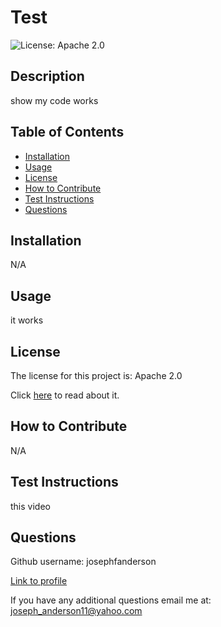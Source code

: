 # Test
![License: Apache 2.0](https://img.shields.io/badge/License-Apache_2.0-blue.svg)
## Description
show my code works

## Table of Contents
- [Installation](#installation)
- [Usage](#usage)
- [License](#license)
- [How to Contribute](#how-to-contribute)
- [Test Instructions](#test-instructions)
- [Questions](#questions)

## Installation
N/A

## Usage
it works

## License
The license for this project is: Apache 2.0

  Click [here](https://opensource.org/licenses/Apache-2.0) to read about it.
  

## How to Contribute
N/A

## Test Instructions
this video

## Questions
Github username: josephfanderson

[Link to profile](https://github.com/josephfanderson)

If you have any additional questions email me at: joseph_anderson11@yahoo.com
